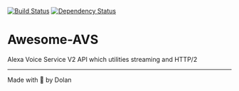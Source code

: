 [![Build Status][travis-image]][travis-url] [![Dependency Status][daviddm-image]][daviddm-url]

# Awesome-AVS
Alexa Voice Service V2 API which utilities streaming and HTTP/2

---

Made with 💖 by Dolan

[travis-image]: https://travis-ci.org/dolanmiu/Awesome-AVS.svg?branch=master
[travis-url]: https://travis-ci.org/dolanmiu/Awesome-AVS
[daviddm-image]: https://david-dm.org/dolanmiu/Awesome-AVS.svg?theme=shields.io
[daviddm-url]: https://david-dm.org/dolanmiu/Awesome-AVS
